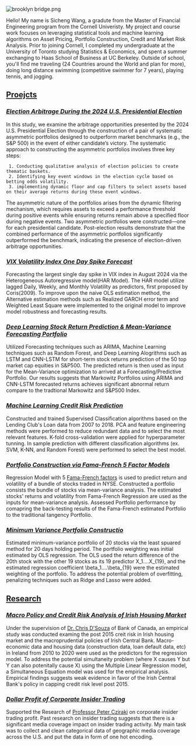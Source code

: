 
![brooklyn bridge.png](https://s2.loli.net/2023/05/04/dZm6KRfsXtV1YGv.png)

Hello! My name is Sicheng Wang, a gradute from the  Master of Financial Engineering program from the Cornell Univeristy. My project and course work focuses on leveraging statistical tools and machine learning algorithms on Asset Pricing, Portfolio Construction, Credit and Market Risk Analysis. Prior to joining Cornell, I completed my undergraduate at the University of Toronto studying Statistics & Economics, and spent a summer exchanging to Haas School of Business at UC Berkeley. Outside of school, you'll find me traveling (24 Countries around the World and plan for more), doing long distance swimming (competitive swimmer for 7 years), playing tennis, and jogging.

## <ins>Proejcts</ins>
### [*Election Arbitrage During the 2024 U.S. Presidential Election*](https://github.com/wangsic4/Sicheng-personal-website/blob/main/2024%20Election%20Arbitrage/2024%20Election%20Arbitrage.pdf)
In this study, we examine the arbitrage opportunities presented by the 2024 U.S. Presidential Election through the construction of a pair of systematic asymmetric
portfolios designed to outperform market benchmarks (e.g., the S&P 500) in the event of either candidate’s victory. The systematic approach to constructing the
asymmetric portfolios involves three key steps: 

     1. Conducting qualitative analysis of election policies to create thematic baskets.
     2. Identifying key event windows in the election cycle based on betting odds volatility.
     3. implementing dynamic floor and cap filters to select assets based on their average returns during these event windows. 
     
The asymmetric nature of the portfolios arises from the dynamic filtering mechanism, which requires assets to exceed a performance threshold during positive events while ensuring returns remain above a specified floor during negative events. Two asymmetric portfolios were constructed—one for each presidential candidate. Post-election results demonstrate that the combined performance of the asymmetric
portfolios significantly outperformed the benchmark, indicating the presence of election-driven arbitrage opportunities.


### [*VIX Volatility Index One Day Spike Forecast*](https://github.com/wangsic4/Sicheng-personal-website/blob/main/VIX%20Index%20One%20Day%20Spike%20Forecast/Wang.Sicheng.VIX_Final_Report%20copy.pdf)
Forecasting the largest single day spike in VIX index in August 2024 via the Heterogeneous Autoregressive model(HAR Model). The HAR model utilize lagged Daily, Weekly, and Monthly Volatility as predictors, first proposed by Coris(2009). To improve upon the naive OLS estimation method, the Alternative estimation methods such as Realized GARCH error term and Weighted Least Square were implemented to
the original model to improve model robustness and forecasting results.

### [*Deep Learning Stock Return Prediction & Mean-Variance Forecasting Portfolio*](https://github.com/wangsic4/Sicheng-personal-website/blob/main/Stock%20Return%20Prediction%20and%20Portfolio%20Construction%20via%20Deep%20Learning/MVF%20Report.pdf)
Utilized Forecasting techniques such as ARIMA, Machine Learning techniques such as Random Forest, and Deep Learning Alogrithms such as LSTM and CNN-LSTM for short-term stock returns prediction of the 50 top market cap equities in S&P500. The predicted return is then used as input for the Mean-Variance optimization to arrived at a Forecasting/Predictive Portfolio. Our results suggests that Markowitz Portfolios using ARIMA and CNN-LSTM forecasted returns achieves significant abnormal return compare to the tradtional Markowitz and S&P500 Index.

### [*Machine Learning Credit Risk Prediction*](https://github.com/wangsic4/Sicheng-personal-website/blob/main/Machine%20Learning%20Credit%20Default%20Prediction/Machine%20Learning%20for%20Credit%20Default%20Prediction%20Report.pdf) 
Constructed and trained Supervised Classification algorithms based on the Lending Club's Loan data from 2007 to 2018. PCA and feature engineering methods were performed to reduce redundant data and to select the most relevant features. K-fold cross-validation were applied for hyperparameter tunning. In sample prediction with different classification algorithms (ex. SVM, K-NN, and Random Forest) were performed to select the best model.   

### [*Portfolio Construction via Fama-French 5 Factor Models*](https://github.com/wangsic4/Sicheng-personal-website/blob/main/Fama-French%205%20Factor%20Estimation/Fama-French%20Five%20Factor%20Model.pdf)
Regression Model with 5 [Fama-French factors](https://mba.tuck.dartmouth.edu/pages/faculty/ken.french/data_library.html) is used to predict return and volatility of a bundle of stocks traded in NYSE. Constructed a portfolio consists the bundle of stocks via mean-variance analysis. The estimated stocks' returns and volatility from Fama-French Regression are used as the inputs for mean-variance analysis. Assessed Portfolio performance by comapring the back-testing results of the Fama-French estimated Portfolio to the traditional tangency Portfolio.

### [*Minimum Variance Portfolio Constructio*](https://github.com/wangsic4/Sicheng-personal-website/blob/main/Minimum%20Variance%20Portfolio%20Estimation/Minimum%20Variance%20Portfolio%20Construction.ipynb)
Estimated minimum-variance portfolio of 20 stocks via the least spuared method for 20 days holding period. The portfolio weighting was initial estimated by OLS regression. The OLS used the return difference of the 20th stock with the other 19 stocks as its 19 predictor X_1....X_{19}, and the estimated regression coefficient \beta_1....\beta_{19} were the estimated weighting of the portfolio. To address the potential problem of overfitting, penalizing techniques such as Ridge and Lasso were added.


## <ins>Research</ins>

### [*Macro Policy and Credit Risk Analysis of Irish Housing Market*](https://github.com/wangsic4/Sicheng-personal-website/blob/main/Credit%20Risk%20Analysis%20of%20Irish%20Housing%20Market/Report.pdf)
Under the supervision of [Dr. Chris D'Souza](https://www.bankofcanada.ca/profile/chris-dsouza/) of Bank of Canada, an empirical study was conducted examing the post 2015 creit risk in Irish housing market and the macroprudential policies of Irish Central Bank. Macro-economic data and housing data (construction data, loan default data, etc) in Ireland from 2010 to 2020 were used as the predictors for the regression model. To address the potential simultaneity problem (where X causes Y but Y can also potenitally cause X) using the Multiple Linear Regression model, a Simultaneous Equation model was used for the empirical analysis. Empirical findings suggests weak evidence in favor of the Irish Central Bank's policy in capping credit risk level post 2015.

### [*Dollar Profit of Corporate Insider Trading*](https://papers.ssrn.com/sol3/papers.cfm?abstract_id=2887628)
Supported the Research of [Professor Peter Cziraki](https://sites.google.com/site/petercziraki/) on corporate insider trading profit. Past research on insider trading suggests that there is a significant media coverage impact on insider trading activity. My main task was to collect and clean categorical data of geographic media coverage across the U.S. and put the data in form of one hot encoding.
